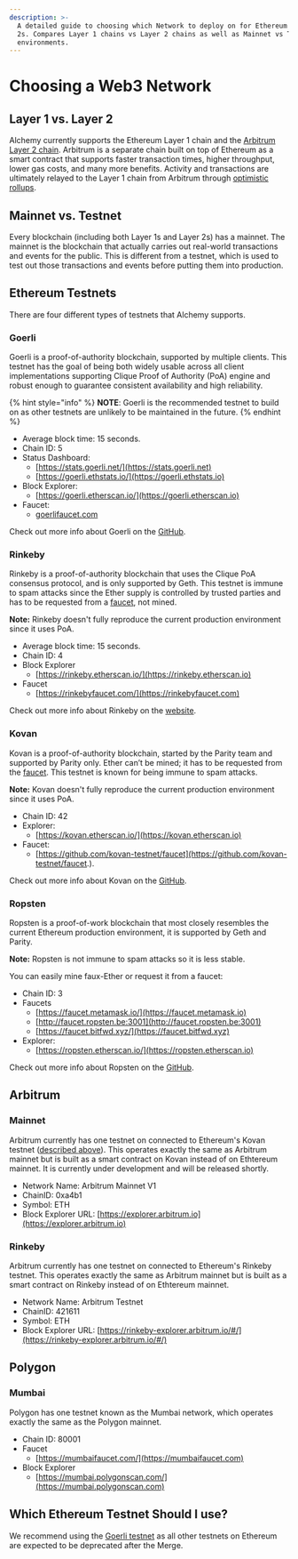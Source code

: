 ```yaml
---
description: >-
  A detailed guide to choosing which Network to deploy on for Ethereum and Layer
  2s. Compares Layer 1 chains vs Layer 2 chains as well as Mainnet vs Testnet
  environments.
---
```


# Choosing a Web3 Network

## Layer 1 vs. Layer 2

Alchemy currently supports the Ethereum Layer 1 chain and the [Arbitrum Layer 2 chain](https://www.alchemy.com/layer2/arbitrum). Arbitrum is a separate chain built on top of Ethereum as a smart contract that supports faster transaction times, higher throughput, lower gas costs, and many more benefits. Activity and transactions are ultimately relayed to the Layer 1 chain from Arbitrum through [optimistic rollups](https://developer.offchainlabs.com/docs/rollup\_basics).

## Mainnet vs. Testnet

Every blockchain (including both Layer 1s and Layer 2s) has a mainnet. The mainnet is the blockchain that actually carries out real-world transactions and events for the public. This is different from a testnet, which is used to test out those transactions and events before putting them into production.

## Ethereum Testnets

There are four different types of testnets that Alchemy supports.

### **Goerli**

Goerli is a proof-of-authority blockchain, supported by multiple clients. This testnet has the goal of being both widely usable across all client implementations supporting Clique Proof of Authority (PoA) engine and robust enough to guarantee consistent availability and high reliability.

{% hint style="info" %}
**NOTE**: Goerli is the recommended testnet to build on as other testnets are unlikely to be maintained in the future.&#x20;
{% endhint %}

* Average block time: 15 seconds.
* Chain ID: 5
* Status Dashboard:
  * [https://stats.goerli.net/](https://stats.goerli.net)
  * [https://goerli.ethstats.io/](https://goerli.ethstats.io)
* Block Explorer:
  * [https://goerli.etherscan.io/](https://goerli.etherscan.io)
* Faucet:
  * [goerlifaucet.com](http://goerlifaucet.com)

Check out more info about Goerli on the [GitHub](https://github.com/goerli/testnet).

### **Rinkeby**

Rinkeby is a proof-of-authority blockchain that uses the Clique PoA consensus protocol, and is only supported by Geth. This testnet is immune to spam attacks since the Ether supply is controlled by trusted parties and has to be requested from a [faucet](https://www.rinkebyfaucet.com), not mined.

**Note:** Rinkeby doesn't fully reproduce the current production environment since it uses PoA.

* Average block time: 15 seconds.
* Chain ID: 4
* Block Explorer&#x20;
  * [https://rinkeby.etherscan.io/](https://rinkeby.etherscan.io)
* Faucet
  * [https://rinkebyfaucet.com/](https://rinkebyfaucet.com)

Check out more info about Rinkeby on the [website](https://www.rinkeby.io).

### **Kovan**

Kovan is a proof-of-authority blockchain, started by the Parity team and supported by Parity only. Ether can’t be mined; it has to be requested from the [faucet](https://github.com/kovan-testnet/faucet). This testnet is known for being immune to spam attacks.

**Note:** Kovan doesn't fully reproduce the current production environment since it uses PoA.

* Chain ID: 42
* Explorer:
  * [https://kovan.etherscan.io/](https://kovan.etherscan.io)
* Faucet:
  * &#x20;[https://github.com/kovan-testnet/faucet](https://github.com/kovan-testnet/faucet.).

Check out more info about Kovan on the [GitHub](https://github.com/kovan-testnet/proposal).

### **Ropsten**

Ropsten is a proof-of-work blockchain that most closely resembles the current Ethereum production environment, it is supported by Geth and Parity.

**Note:** Ropsten is not immune to spam attacks so it is less stable.

You can easily mine faux-Ether or request it from a faucet:

* Chain ID: 3
* Faucets
  * [https://faucet.metamask.io/](https://faucet.metamask.io)
  * [http://faucet.ropsten.be:3001](http://faucet.ropsten.be:3001)
  * [https://faucet.bitfwd.xyz/](https://faucet.bitfwd.xyz)
* Explorer:
  * [https://ropsten.etherscan.io/](https://ropsten.etherscan.io)

Check out more info about Ropsten on the [GitHub](https://github.com/ethereum/ropsten).

## Arbitrum

### Mainnet

Arbitrum currently has one testnet on connected to Ethereum's Kovan testnet ([described ](choosing-a-network.md#kovan)[above](choosing-a-network.md#kovan)). This operates exactly the same as Arbitrum mainnet but is built as a smart contract on Kovan instead of on Ethtereum mainnet. It is currently under development and will be released shortly.

* Network Name: Arbitrum Mainnet V1
* ChainID: 0xa4b1
* Symbol: ETH
* Block Explorer URL: [https://explorer.arbitrum.io](https://explorer.arbitrum.io)

### Rinkeby

Arbitrum currently has one testnet on connected to Ethereum's Rinkeby testnet. This operates exactly the same as Arbitrum mainnet but is built as a smart contract on Rinkeby instead of on Ethtereum mainnet.

* Network Name: Arbitrum Testnet
* ChainID: 421611
* Symbol: ETH
* Block Explorer URL: [https://rinkeby-explorer.arbitrum.io/#/](https://rinkeby-explorer.arbitrum.io/#/)

## Polygon

### Mumbai&#x20;

Polygon has one testnet known as the Mumbai network, which operates exactly the same as the Polygon mainnet.

* Chain ID: 80001
* Faucet
  * [https://mumbaifaucet.com/](https://mumbaifaucet.com)
* Block Explorer&#x20;
  * [https://mumbai.polygonscan.com/](https://mumbai.polygonscan.com)

## Which Ethereum Testnet Should I use?

We recommend using the [Goerli testnet](choosing-a-network.md#goerli) as all other testnets on Ethereum are expected to be deprecated after the Merge.&#x20;
